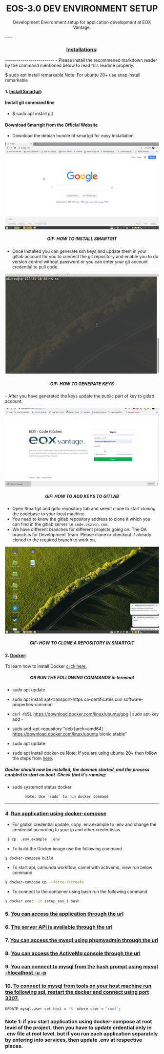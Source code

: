 <div align="center">
  <h1>EOS-3.0 DEV ENVIRONMENT SETUP</h1>
  <p>
    Development Environment setup for application development at EOX Vantage.
  </p>
</div>
----

<div align="center">
<h3><u>Installations</u>:</h3>
</div>
-------------------------
- Please install the recommened markdown reader by the command mentioned below to read this readme properly.

$ sudo apt install remarkable
	Note: For ubuntu 20+ use snap install remarkable

<h4> 1. <u>Install Smartgit</u>: </h4>

<h4>Install git command line</h4>

- $ sudo apt install git

<h4>Download Smartgit from the Official Website</h4>

- Download the debian bundle of smartgit for easy installation

![smartgit-installation](deployment/static/gif/installsmartgit.gif)
<h5 align="center">GIF: HOW TO INSTALL SMARTGIT</center></h5>
    
- Once Installed you can generate ssh keys and update them in your gitlab account for you to connect the git repository and enable you to do version control without password or you can enter your git account credential to pull code.

![key generation](deployment/static/gif/ssh-keygen.gif)
<h5 align="center">GIF: HOW TO GENERATE KEYS</h5>
- After you have generated the keys update the public part of key to gitlab account 

![](deployment/static/gif/addingpubkeygitlab.gif)
<h5 align="center">GIF: HOW TO ADD KEYS TO GITLAB</center></h5>

- Open Smartgit and goto repository tab and select clone to start cloning the codebase to your local machine.
- You need to know the gitlab repository address to clone it which you can find in the gitlab server i.e `code.oxzion.com`.
- We have different branches for different projects going on. The QA branch is for Development Team. Please clone or checkout if already cloned to the required branch to work on.

![clone](deployment/static/gif/smartgitclone.gif)
<h5 align="center">GIF: HOW TO CLONE A REPOSITORY IN SMARTGIT</center></h5>

<h4> 2. <u>Docker</u>: </h4>

To learn how to install Docker [click here.](https://www.digitalocean.com/community/tutorials/how-to-install-and-use-docker-on-ubuntu-18-04)

<h5><center> OR RUN THE FOLLOWING COMMANDS in terminal</center></h5>

- sudo apt update
- sudo apt install apt-transport-https ca-certificates curl software-properties-common

- curl -fsSL https://download.docker.com/linux/ubuntu/gpg | sudo apt-key add -

- sudo add-apt-repository "deb [arch=amd64] https://download.docker.com/linux/ubuntu bionic stable"

- sudo apt update
- sudo apt install docker-ce
	Note: If you are using ubuntu 20+ then follow the steps from <a href='https://docs.docker.com/engine/install/ubuntu/'>here</a>:

<h5>Docker should now be installed, the daemon started, and the process enabled to start on boot. Check that it’s running:</h5>

- sudo systemctl status docker

			Note: Use `sudo` to run docker command
		
-----------

### 4. <u>Run application using [docker-compose](https://docs.docker.com/compose/)</u>

- For global credential update, copy .env.example to .env and change the credential according to your ip and other credentislas  
```bash
 $ cp  .env.example  .env
``` 
- To build the Docker image use the following command 
```bash
$ docker-compose build
```

- To start api, camunda workflow, camel with activemq, view run below command 

```bash
$ docker-compose up --force-recreate
```
- To connect to the container using bash run the following command
```bash
$ docker exec -it setup_eox_1 bash
```

### 5. <u>You can access the application through the [url](http://localhost:8081)</u>
### 6. <u>The server API is available through the [url](http://localhost:8080)</u>
### 7. <u>You can access the mysql using phpmyadmin through the [url](http://localhost:8080/phpmyadmin)</u>
### 8. <u>You can access the ActiveMq console through the [url](http://localhost:8161/)</u>
### 9. <u>You can connect to mysql from the bash prompt using mysql -hlocalhost -u<user> -p</u>
### 10. <u>To connect to mysql from tools on your host machine run tne following sql, restart the docker and connect using port 3307.</u>
```bash
UPDATE mysql.user set host = '%' where user = 'root';
```

### Note 1: if you start application using docker-compose at root level of the project, then you have to update crdential only in .env file at root level, but if you run each application separately by entering into services, then update .env at respective places.